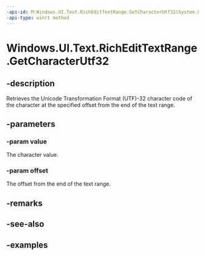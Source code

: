 ```yaml
---
-api-id: M:Windows.UI.Text.RichEditTextRange.GetCharacterUtf32(System.UInt32@,System.Int32)
-api-type: winrt method
---
```


<!-- Method syntax.
public void RichEditTextRange.GetCharacterUtf32(UInt32 value, Int32 offset)
-->

# Windows.UI.Text.RichEditTextRange.GetCharacterUtf32

## -description

Retrieves the Unicode Transformation Format (UTF)-32 character code of the character at the specified offset from the end of the text range.



## -parameters
### -param value

The character value.

### -param offset

The offset from the end of the text range.

## -remarks

## -see-also

## -examples

